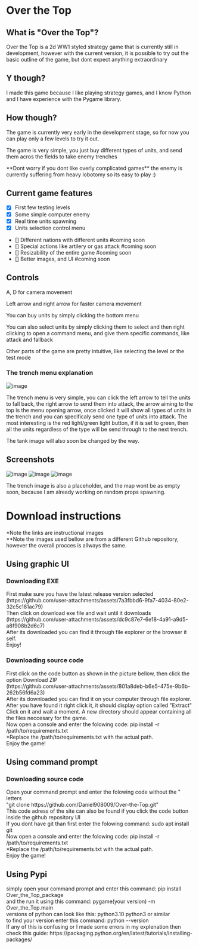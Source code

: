 # Over the Top
## What is "Over the Top"?
<p>Over the Top is a 2d WW1 styled strategy game that is currently still in development, however with the current version, it is possible to try out the basic outline of the game, but dont expect anything extraordinary</p>

## Y though?
<p>I made this game because I like playing strategy games, and I know Python and I have experience with the Pygame library.</p>

## How though?
<p>The game is currently very early in the development stage, so for now you can play only a few levels to try it out.</p>
<p>The game is very simple, you just buy different types of units, and send them acros the fields to take enemy trenches</p>
<p>**Dont worry if you dont like overly complicated games** the enemy is currently suffering from heavy lobotomy so its easy to play :) </p>

## Current game features
- [x] First few testing levels
- [x] Some simple computer enemy
- [x] Real time units spawning
- [x] Units selection control menu
- [] Different nations with different units #coming soon
- [] Special actions like artilery or gas attack #coming soon
- [] Resizability of the entire game #coming soon
- [] Better images, and UI #coming soon

## Controls
<p>A, D for camera movement</p>
<p>Left arrow and right arrow for faster camera movement</p>
<p>You can buy units by simply clicking the bottom menu</p>
<p>You can also select units by simply clicking them to select and then right clicking to open a command menu, and give them specific commands, like attack and fallback</p>
<p>Other parts of the game are pretty intuitive, like selecting the level or the test mode</p>

### The trench menu explanation
![image](https://github.com/user-attachments/assets/d5be9b74-b60e-4d4f-a726-511f7f70c4da)
<p>The trench menu is very simple, you can click the left arrow to tell the units to fall back, the right arrow to send them into attack, the arrow aiming to the top is the menu opening arrow, once clicked it will show all types of units in the trench and you can specificaly send one type of units into attack. The most interesting is the red light/green light button, if it is set to green, then all the units regardless of the type will be send through to the next trench.</p>
<p>The tank image will also soon be changed by the way.</p>

## Screenshots
![image](https://github.com/user-attachments/assets/c68570a9-08f1-4b24-a3b6-4f1a6d875a1d)
![image](https://github.com/user-attachments/assets/0958929a-6f1d-40bb-b1b8-1290c8d6a4be)
![image](https://github.com/user-attachments/assets/ef967423-035e-4341-9256-eae539ad0a7c)
<p>The trench image is also a placeholder, and the map wont be as empty soon, because I am already working on random props spawning.</p>

<h1>Download instructions</h1>
*Note the links are instructional images <br>
**Note the images used bellow are from a different Github repository, however the overall procces is allways the same. <br>
<h2>Using graphic UI</h2>
<h3>Downloading EXE </h3>
First make sure you have the latest release version selected <br>
(https://github.com/user-attachments/assets/7a3fbbd6-9fa7-4034-80e2-32c5c181ac79) <br>
Then click on download exe file and wait until it downloads <br>
(https://github.com/user-attachments/assets/dc9c87e7-6e18-4a91-a9d5-a8f908b2d6c7) <br>
After its downloaded you can find it through file explorer or the browser it self. <br>
Enjoy!<br>
<h3>Downloading source code </h3>
First click on the code button as shown in the picture bellow, then click the option Download ZIP <br>
(https://github.com/user-attachments/assets/801a8deb-b6e5-475e-9b6b-262b56fd6a23) <br>
After its downloaded you can find it on your computer through file explorer. After you have found it right click it, it should display option called "Extract" <br>
Click on it and wait a moment. A new directory should appear containing all the files neccesary for the game.<br>
Now open a console and enter the folowing code: pip install -r /path/to/requirements.txt <br>
*Replace the /path/to/requirements.txt with the actual path. <br>
Enjoy the game! <br>
<h2>Using command prompt</h2>
<h3>Downloading source code </h3>
Open your command prompt and enter the folowing code without the " letters <br>
"git clone https://github.com/Daniel908009/Over-the-Top.git" <br>
This code adress of the site can also be found if you click the code button inside the github repository UI <br>
If you dont have git than first enter the folowing command: sudo apt install git <br>
Now open a console and enter the folowing code: pip install -r /path/to/requirements.txt <br>
*Replace the /path/to/requirements.txt with the actual path. <br>
Enjoy the game! <br>
<h2>Using Pypi</h2>
simply open your command prompt and enter this command: pip install Over_the_Top_package <br>
and the run it using this command: pygame(your version) -m Over_the_Top.main <br>
versions of python can look like this: python3.10 python3 or similar <br>
to find your version enter this command: python --version <br>
If any of this is confusing or I made some errors in my explenation then check this guide: https://packaging.python.org/en/latest/tutorials/installing-packages/<br>
